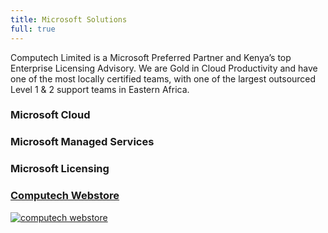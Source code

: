 ```yaml
---
title: Microsoft Solutions
full: true
---
```


Computech Limited is a Microsoft Preferred Partner and Kenya’s top Enterprise Licensing Advisory. We are Gold in Cloud Productivity and have one of the most locally certified teams, with one of the largest outsourced Level 1 & 2 support teams in Eastern Africa.

<div class = 'grid-2 mt-2 mb-2 animated zoomIn'>      
  <div>
    <h3 class = 'pb-1 pt-1'>Microsoft Cloud</h3>                  
    <div id='dccn-a86a86bff2' class = 'shade'></div>
  </div>
  <div>
    <h3 class = 'pt-1 pb-1'>Microsoft Managed Services</h3>
    <div id='dccn-2ed3132caf' class = 'shade'></div>     
  </div>
  <div>
    <h3 class = 'pt-1 pb-1'>Microsoft Licensing</h3>  
      <div id='dccn-61e7fc5771' class = 'shade'></div>
  </div>
</div>
<div class = 'grid-2'>
  <a href = 'https://www.computechwebstore.com/' title = 'Computech Webstore' target = '_blank'>
    <h3>Computech Webstore</h3>
    <div class = 'shade'>
      <img src = '/about/webstore.png' alt = 'computech webstore'> 
    </div>
  </a>
  <div></div>
</div>

<script src = '/js/helpers.js'></script>
